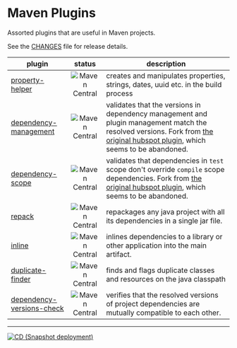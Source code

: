 # Maven Plugins

Assorted plugins that are useful in Maven projects.

See the [CHANGES](CHANGES.md) file for release details.


| plugin                                                                                            |                                                      status                                                       | description                                                                                                                                                                                                                                  |
|---------------------------------------------------------------------------------------------------|:-----------------------------------------------------------------------------------------------------------------:|----------------------------------------------------------------------------------------------------------------------------------------------------------------------------------------------------------------------------------------------|
| [property-helper](https://github.com/basepom/maven-plugins/tree/main/property-helper)             |      ![Maven Central](https://img.shields.io/maven-central/v/org.basepom.maven/property-helper-maven-plugin)      | creates and manipulates properties, strings, dates, uuid etc. in the build process                                                                                                                                                           |
| [dependency-management](https://github.com/basepom/maven-plugins/tree/main/dependency-management) |   ![Maven Central](https://img.shields.io/maven-central/v/org.basepom.maven/dependency-management-maven-plugin)   | validates that the versions in dependency management and plugin management match the resolved versions. Fork from [the original hubspot plugin](https://github.com/HubSpot/dependency-management-maven-plugin), which seems to be abandoned. |
| [dependency-scope](https://github.com/basepom/maven-plugins/tree/main/dependency-scope)           |     ![Maven Central](https://img.shields.io/maven-central/v/org.basepom.maven/dependency-scope-maven-plugin)      | validates that dependencies in `test` scope don't override `compile` scope dependencies. Fork from [the original hubspot plugin](https://github.com/HubSpot/dependency-scope-maven-plugin), which seems to be abandoned.                     |
| [repack](https://github.com/basepom/maven-plugins/tree/main/repack)                               |          ![Maven Central](https://img.shields.io/maven-central/v/org.basepom.maven/repack-maven-plugin)           | repackages any java project with all its dependencies in a single jar file.                                                                                                                                                                  |
| [inline](https://github.com/basepom/inline-maven-plugin)                                          |          ![Maven Central](https://img.shields.io/maven-central/v/org.basepom.maven/inline-maven-plugin)           | inlines dependencies to a library or other application into the main artifact.                                                                                                                                                               |
| [duplicate-finder](https://github.com/basepom/duplicate-finder-maven-plugin)                      |     ![Maven Central](https://img.shields.io/maven-central/v/org.basepom.maven/duplicate-finder-maven-plugin)      | finds and flags duplicate classes and resources on the java classpath                                                                                                                                                                        |
| [dependency-versions-check](https://github.com/basepom/dependency-versions-check-maven-plugin)    | ![Maven Central](https://img.shields.io/maven-central/v/org.basepom.maven/dependency-versions-check-maven-plugin) | verifies that the resolved versions of project dependencies are mutually compatible to each other.                                                                                                                                           |

----
[![CD (Snapshot deployment)](https://github.com/basepom/maven-plugins/actions/workflows/master-cd.yml/badge.svg)](https://github.com/basepom/maven-plugins/actions/workflows/master-cd.yml)
